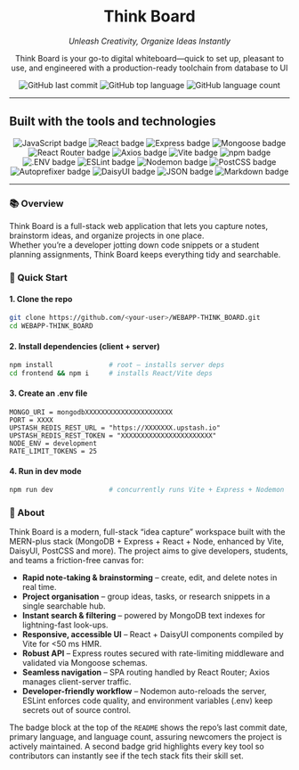 <!-- README.md – WEBAPP-THINK_BOARD -->
<h1 align="center">Think Board</h1>
<p align="center"><em>Unleash Creativity, Organize Ideas Instantly</em></p>
<p align="center">Think Board is your go-to digital whiteboard—quick to set up, pleasant to use, and engineered with a production-ready toolchain from database to UI<p>

<p align="center">
  
  <img alt="GitHub last commit" src="https://img.shields.io/github/last-commit/DanielChahine0/Webapp-Think_Board?style=for-the-badge&logo=GitHub">

  <img alt="GitHub top language" src="https://img.shields.io/github/languages/top/DanielChahine0/Webapp-Think_Board?style=for-the-badge&logo=Javascript">

  <img alt="GitHub language count" src="https://img.shields.io/github/languages/count/DanielChahine0/Webapp-Think_Board?style=for-the-badge">

</p>

---

## Built with the tools and technologies

<p align="center">
  <img src="https://img.shields.io/badge/JavaScript-f7df1e?style=for-the-badge&logo=javascript&logoColor=black" alt="JavaScript badge"/>
  <img src="https://img.shields.io/badge/React-61DAFB?style=for-the-badge&logo=react&logoColor=black" alt="React badge"/>
  <img src="https://img.shields.io/badge/Express-000000?style=for-the-badge&logo=express&logoColor=white" alt="Express badge"/>
  <img src="https://img.shields.io/badge/Mongoose-880000?style=for-the-badge&logo=mongoose" alt="Mongoose badge"/>
  <img src="https://img.shields.io/badge/React&nbsp;Router-CA4245?style=for-the-badge&logo=react-router&logoColor=white" alt="React Router badge"/>
  <img src="https://img.shields.io/badge/Axios-671DDF?style=for-the-badge" alt="Axios badge"/>
  <img src="https://img.shields.io/badge/Vite-646CFF?style=for-the-badge&logo=vite&logoColor=white" alt="Vite badge"/>
  <img src="https://img.shields.io/badge/npm-CB3837?style=for-the-badge&logo=npm&logoColor=white" alt="npm badge"/>
  <img src="https://img.shields.io/badge/.ENV-339933?style=for-the-badge" alt=".ENV badge"/>
  <img src="https://img.shields.io/badge/ESLint-4B32C3?style=for-the-badge&logo=eslint&logoColor=white" alt="ESLint badge"/>
  <img src="https://img.shields.io/badge/Nodemon-76D04B?style=for-the-badge&logo=nodemon&logoColor=white" alt="Nodemon badge"/>
  <img src="https://img.shields.io/badge/PostCSS-dd3a0a?style=for-the-badge&logo=postcss&logoColor=white" alt="PostCSS badge"/>
  <img src="https://img.shields.io/badge/Autoprefixer-dd3735?style=for-the-badge&logo=postcss" alt="Autoprefixer badge"/>
  <img src="https://img.shields.io/badge/DaisyUI-14b8a6?style=for-the-badge&logo=daisyui&logoColor=white" alt="DaisyUI badge"/>
  <img src="https://img.shields.io/badge/JSON-5E5C5C?style=for-the-badge&logo=json" alt="JSON badge"/>
  <img src="https://img.shields.io/badge/Markdown-000000?style=for-the-badge&logo=markdown" alt="Markdown badge"/>
</p>

---

### 📚 Overview
Think Board is a full-stack web application that lets you capture notes, brainstorm ideas, and organize projects in one place.  
Whether you’re a developer jotting down code snippets or a student planning assignments, Think Board keeps everything tidy and searchable.

### 🚀 Quick Start

#### 1. Clone the repo
```bash
git clone https://github.com/<your-user>/WEBAPP-THINK_BOARD.git
cd WEBAPP-THINK_BOARD
```

#### 2. Install dependencies (client + server)
```bash
npm install              # root – installs server deps
cd frontend && npm i     # installs React/Vite deps
```

#### 3. Create an .env file
```
MONGO_URI = mongodbXXXXXXXXXXXXXXXXXXXXXX
PORT = XXXX
UPSTASH_REDIS_REST_URL = "https://XXXXXXX.upstash.io"
UPSTASH_REDIS_REST_TOKEN = "XXXXXXXXXXXXXXXXXXXXXXX"
NODE_ENV = development
RATE_LIMIT_TOKENS = 25
```

#### 4. Run in dev mode
```bash
npm run dev              # concurrently runs Vite + Express + Nodemon
```
### 📝 About
Think Board is a modern, full-stack “idea capture” workspace built with the MERN-plus stack (MongoDB + Express + React + Node, enhanced by Vite, DaisyUI, PostCSS and more). The project aims to give developers, students, and teams a friction-free canvas for:
- **Rapid note-taking & brainstorming** – create, edit, and delete notes in real time.
- **Project organisation** – group ideas, tasks, or research snippets in a single searchable hub.
- **Instant search & filtering** – powered by MongoDB text indexes for lightning-fast look-ups.
- **Responsive, accessible UI** – React + DaisyUI components compiled by Vite for <50 ms HMR.
- **Robust API** – Express routes secured with rate-limiting middleware and validated via Mongoose schemas.
- **Seamless navigation** – SPA routing handled by React Router; Axios manages client-server traffic.
- **Developer-friendly workflow** – Nodemon auto-reloads the server, ESLint enforces code quality, and environment variables (.env) keep secrets out of source control.

The badge block at the top of the `README` shows the repo’s last commit date, primary language, and language count, assuring newcomers the project is actively maintained. A second badge grid highlights every key tool so contributors can instantly see if the tech stack fits their skill set.